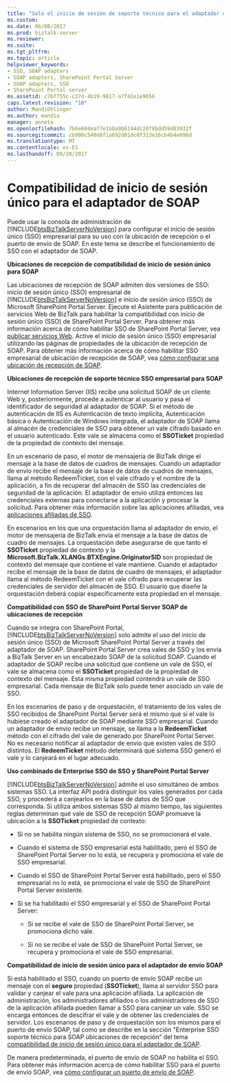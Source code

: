 ```yaml
---
title: "Solo el inicio de sesión de soporte técnico para el adaptador de SOAP | Documentos de Microsoft"
ms.custom: 
ms.date: 06/08/2017
ms.prod: biztalk-server
ms.reviewer: 
ms.suite: 
ms.tgt_pltfrm: 
ms.topic: article
helpviewer_keywords:
- SSO, SOAP adapters
- SOAP adapters, SharePoint Portal Server
- SOAP adapters, SSO
- SharePoint Portal server
ms.assetid: c7bf755c-c37d-4b19-9817-a7f42e1e9656
caps.latest.revision: "18"
author: MandiOhlinger
ms.author: mandia
manager: anneta
ms.openlocfilehash: 7b6e604eaf7e1b0a9b6144dc20f8bdd59d03932f
ms.sourcegitcommit: cb908c540d8f1a692d01dc8f313e16cb4b4e696d
ms.translationtype: MT
ms.contentlocale: es-ES
ms.lasthandoff: 09/20/2017
---
```

# <a name="single-sign-on-support-for-the-soap-adapter"></a>Compatibilidad de inicio de sesión único para el adaptador de SOAP
Puede usar la consola de administración de [!INCLUDE[btsBizTalkServerNoVersion](../includes/btsbiztalkservernoversion-md.md)] para configurar el inicio de sesión único (SSO) empresarial para su uso con la ubicación de recepción o el puerto de envío de SOAP. En este tema se describe el funcionamiento de SSO con el adaptador de SOAP.  
  
 **Ubicaciones de recepción de compatibilidad de inicio de sesión único para SOAP**  
  
 Las ubicaciones de recepción de SOAP admiten dos versiones de SSO: inicio de sesión único (SSO) empresarial de [!INCLUDE[btsBizTalkServerNoVersion](../includes/btsbiztalkservernoversion-md.md)] e inicio de sesión único (SSO) de Microsoft SharePoint Portal Server. Ejecute el Asistente para publicación de servicios Web de BizTalk para habilitar la compatibilidad con inicio de sesión único (SSO) de SharePoint Portal Server. Para obtener más información acerca de cómo habilitar SSO de SharePoint Portal Server, vea [publicar servicios Web](../core/publishing-web-services.md). Active el inicio de sesión único (SSO) empresarial utilizando las páginas de propiedades de la ubicación de recepción de SOAP. Para obtener más información acerca de cómo habilitar SSO empresarial de ubicación de recepción de SOAP, vea [cómo configurar una ubicación de recepción de SOAP](../core/how-to-configure-a-soap-receive-location.md).  
  
 **Ubicaciones de recepción de soporte técnico SSO empresarial para SOAP**  
  
 Internet Information Server (IIS) recibe una solicitud SOAP de un cliente Web y, posteriormente, procede a autenticar al usuario y pasa el identificador de seguridad al adaptador de SOAP. Si el método de autenticación de IIS es Autenticación de texto implícita, Autenticación básica o Autenticación de Windows integrada, el adaptador de SOAP llama al almacén de credenciales de SSO para obtener un vale cifrado basado en el usuario autenticado. Este vale se almacena como el **SSOTicket** propiedad de la propiedad de contexto del mensaje.  
  
 En un escenario de paso, el motor de mensajería de BizTalk dirige el mensaje a la base de datos de cuadros de mensajes. Cuando un adaptador de envío recibe el mensaje de la base de datos de cuadros de mensajes, llama al método RedeemTicket, con el vale cifrado y el nombre de la aplicación, a fin de recuperar del almacén de SSO las credenciales de seguridad de la aplicación. El adaptador de envío utiliza entonces las credenciales externas para conectarse a la aplicación y procesar la solicitud. Para obtener más información sobre las aplicaciones afiliadas, vea [aplicaciones afiliadas de SSO](../core/sso-affiliate-applications.md).  
  
 En escenarios en los que una orquestación llama al adaptador de envío, el motor de mensajería de BizTalk envía el mensaje a la base de datos de cuadro de mensajes. La orquestación debe asegurarse de que tanto el **SSOTicket** propiedad de contexto y la **Microsoft.BizTalk.XLANGs.BTXEngine.OriginatorSID** son propiedad de contexto del mensaje que contiene el vale mantiene. Cuando el adaptador recibe el mensaje de la base de datos de cuadro de mensajes, el adaptador llama al método RedeemTicket con el vale cifrado para recuperar las credenciales de servidor del almacén de SSO. El usuario que diseñe la orquestación deberá copiar específicamente esta propiedad en el mensaje.  
  
 **Compatibilidad con SSO de SharePoint Portal Server SOAP de ubicaciones de recepción**  
  
 Cuando se integra con SharePoint Portal, [!INCLUDE[btsBizTalkServerNoVersion](../includes/btsbiztalkservernoversion-md.md)] solo admite el uso del inicio de sesión único (SSO) de Microsoft SharePoint Portal Server a través del adaptador de SOAP. SharePoint Portal Server crea vales de SSO y los envía a BizTalk Server en un encabezado SOAP de la solicitud SOAP. Cuando el adaptador de SOAP recibe una solicitud que contiene un vale de SSO, el vale se almacena como el **SSOTicket** propiedad de la propiedad de contexto del mensaje. Esta misma propiedad contendrá un vale de SSO empresarial. Cada mensaje de BizTalk solo puede tener asociado un vale de SSO.  
  
 En los escenarios de paso y de orquestación, el tratamiento de los vales de SSO recibidos de SharePoint Portal Server será el mismo que si el vale lo hubiese creado el adaptador de SOAP mediante SSO empresarial. Cuando un adaptador de envío recibe un mensaje, se llama a la **RedeemTicket** método con el cifrado del vale de generado por SharePoint Portal Server. No es necesario notificar al adaptador de envío que existen vales de SSO distintos. El **RedeemTicket** método determinará qué sistema SSO generó el vale y lo canjeará en el lugar adecuado.  
  
 **Uso combinado de Enterprise SSO de SSO y SharePoint Portal Server**  
  
 [!INCLUDE[btsBizTalkServerNoVersion](../includes/btsbiztalkservernoversion-md.md)] admite el uso simultáneo de ambos sistemas SSO. La interfaz API podrá distinguir los vales generados por cada SSO, y procederá a canjearlos en la base de datos de SSO que corresponda. Si utiliza ambos sistemas SSO al mismo tiempo, las siguientes reglas determinan qué vale de SSO de recepción SOAP promueve la ubicación a la **SSOTicket** propiedad de contexto:  
  
-   Si no se habilita ningún sistema de SSO, no se promocionará el vale.  
  
-   Cuando el sistema de SSO empresarial está habilitado, pero el SSO de SharePoint Portal Server no lo está, se recupera y promociona el vale de SSO empresarial.  
  
-   Cuando el SSO de SharePoint Portal Server está habilitado, pero el SSO empresarial no lo está, se promociona el vale de SSO de SharePoint Portal Server existente.  
  
-   Si se ha habilitado el SSO empresarial y el SSO de SharePoint Portal Server:  
  
    -   Si se recibe el vale de SSO de SharePoint Portal Server, se promociona dicho vale.  
  
    -   Si no se recibe el vale de SSO de SharePoint Portal Server, se recupera y promociona el vale de SSO empresarial.  
  
 **Compatibilidad de inicio de sesión único para el adaptador de envío SOAP**  
  
 Si está habilitado el SSO, cuando un puerto de envío SOAP recibe un mensaje con el **seguro** propiedad (**SSOTicket**), llama al servidor SSO para validar y canjear el vale para una aplicación afiliada. La aplicación de administración, los administradores afiliados o los administradores de SSO de la aplicación afiliada pueden llamar a SSO para canjear un vale. SSO se encarga entonces de descifrar el vale y de obtener las credenciales de servidor. Los escenarios de paso y de orquestación son los mismos para el puerto de envío SOAP, tal como se describe en la sección "Enterprise SSO soporte técnico para SOAP ubicaciones de recepción" del tema [compatibilidad de inicio de sesión único para el adaptador de SOAP](../core/single-sign-on-support-for-the-soap-adapter.md).  
  
 De manera predeterminada, el puerto de envío de SOAP no habilita el SSO. Para obtener más información acerca de cómo habilitar SSO para el puerto de envío SOAP, vea [cómo configurar un puerto de envío de SOAP](../core/how-to-configure-a-soap-send-port.md).